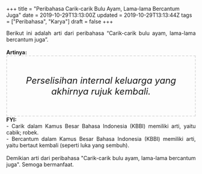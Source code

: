 +++
title = "Peribahasa Carik-carik Bulu Ayam, Lama-lama Bercantum Juga"
date = 2019-10-29T13:13:00Z
updated = 2019-10-29T13:13:44Z
tags = ["Peribahasa", "Karya"]
draft = false
+++

<div dir="ltr" style="text-align: left;" trbidi="on"><div style="text-align: justify;">Berikut ini adalah arti dari peribahasa “Carik-carik bulu ayam, lama-lama bercantum juga”.</div><br /><div style="text-align: justify;"><b>Artinya:</b></div><div style="border: 2px dashed #ddd; font-size: 24px; height: auto; margin: 0 auto; padding: 50px; text-align: center; width: auto;"><i>Perselisihan internal keluarga yang akhirnya rujuk kembali.</i></div><div style="text-align: justify;"><b>FYI:</b><br />- Carik dalam Kamus Besar Bahasa Indonesia (KBBI) memiliki arti, yaitu cabik; robek.<br />- Bercantum dalam Kamus Besar Bahasa Indonesia (KBBI) memiliki arti, yaitu bertaut kembali (seperti luka yang sembuh).<br /><br /></div><div style="text-align: justify;">Demikian arti dari peribahasa "Carik-carik bulu ayam, lama-lama bercantum juga". Semoga bermanfaat.</div></div>
